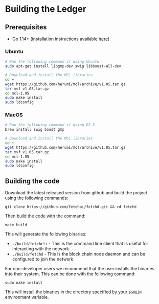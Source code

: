 # Building the Ledger

## Prerequisites

- Go 1.14+ (installation instructions available [here](https://golang.org/dl/]))

### Ubuntu

```bash
# Run the following command if using Ubuntu
sudo apt-get install libgmp-dev swig libboost-all-dev

# Download and install the MCL libraries
cd ~
wget https://github.com/herumi/mcl/archive/v1.05.tar.gz
tar xvf v1.05.tar.gz
cd mcl-1.05
sudo make install
sudo ldconfig
```

### MacOS

```bash
# Run the following command if using OS X
brew install swig boost gmp

# Download and install the MCL libraries
cd ~
wget https://github.com/herumi/mcl/archive/v1.05.tar.gz
tar xvf v1.05.tar.gz
cd mcl-1.05
sudo make install
sudo ldconfig
```

## Building the code

Download the latest released version from github and build the project using the following commands:

    git clone https://github.com/fetchai/fetchd.git && cd fetchd

Then build the code with the command:

    make build

This will generate the following binaries:

- `./build/fetchcli` - This is the command line client that is useful for interacting with the network
- `./build/fetchd` - This is the block chain node daemon and can be configured to join the network

For non-developer users we recommend that the user installs the binaries into their system. This can be done with the following command:

    sudo make install

This will install the binaries in the directory specified by your `$GOBIN` environment variable.
